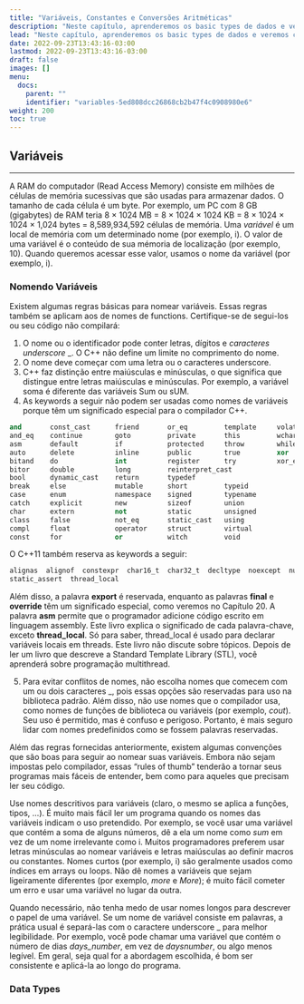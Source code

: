 ```yaml
---
title: "Variáveis, Constantes e Conversões Aritméticas"
description: "Neste capítulo, aprenderemos os basic types de dados e veremos como podemos usá-los para declarar variáveis em nosso programa. À medida que avançamos para os próximos capítulos, aprenderemos como construir composite types baseados nos basic types, como arrays e structures. Este capítulo também discute conversões aritméticas e variáveis constantes."
lead: "Neste capítulo, aprenderemos os basic types de dados e veremos como podemos usá-los para declarar variáveis em nosso programa. À medida que avançamos para os próximos capítulos, aprenderemos como construir composite types baseados nos basic types, como arrays e structures. Este capítulo também discute conversões aritméticas e variáveis constantes."
date: 2022-09-23T13:43:16-03:00
lastmod: 2022-09-23T13:43:16-03:00
draft: false
images: []
menu:
  docs:
    parent: ""
    identifier: "variables-5ed808dcc26868cb2b47f4c0908980e6"
weight: 200
toc: true
---
```


## Variáveis
____

A RAM do computador (Read Access Memory) consiste em milhões de células de memória sucessivas que são usadas para armazenar dados. O tamanho de cada célula é um byte. Por exemplo, um PC com 8 GB (gigabytes) de RAM teria 8 × 1024 MB = 8 × 1024 × 1024 KB = 8 × 1024 × 1024 × 1,024 bytes = 8,589,934,592 células de memória.
Uma *variável* é um local de memória com um determinado nome (por exemplo, i). O valor de uma variável é o conteúdo de sua mémoria de localização (por exemplo, 10). Quando queremos acessar esse valor, usamos o nome da variável (por exemplo, i).

### Nomendo Variáveis

Existem algumas regras básicas para nomear variáveis. Essas regras também se aplicam aos de nomes de functions. Certifique-se de segui-los ou seu código não compilará:

1. O nome ou o identificador pode conter letras, dígitos e *caracteres underscore* _. O C++ não define um limite no comprimento do nome.
2. O nome deve começar com uma letra ou o caracteres underscore.
3. C++ faz distinção entre maiúsculas e minúsculas, o que significa que distingue entre letras maiúsculas e minúsculas. Por exemplo, a variável soma é diferente das variáveis Sum ou sUM.
4. As keywords a seguir não podem ser usadas como nomes de variáveis porque têm um significado especial para o compilador C++.

```s
and       const_cast      friend       or_eq         template     volatile
and_eq    continue        goto         private       this         wchar_t
asm       default         if           protected     throw        while
auto      delete          inline       public        true         xor
bitand    do              int          register      try          xor_eq
bitor     double          long         reinterpret_cast
bool      dynamic_cast    return       typedef
break     else            mutable      short         typeid
case      enum            namespace    signed        typename
catch     explicit        new          sizeof        union
char      extern          not          static        unsigned
class     false           not_eq       static_cast   using
compl     float           operator     struct        virtual
const     for             or           witch         void
```

O C++11 também reserva as keywords a seguir:

```s
alignas  alignof  constexpr  char16_t  char32_t  decltype  noexcept  nullptr
static_assert  thread_local
```
Além disso, a palavra __export__ é reservada, enquanto as palavras __final__ e __override__ têm um significado especial, como veremos no Capítulo 20. A palavra __asm__ permite que o programador adicione código escrito em linguagem assembly. Este livro explica o significado de cada palavra-chave, exceto __thread_local__. Só para saber, thread_local é usado para declarar variáveis locais em threads. Este livro não discute sobre tópicos. Depois de ler um livro que descreve a Standard Template Library (STL), você aprenderá sobre programação multithread.

5. Para evitar conflitos de nomes, não escolha nomes que comecem com um ou dois caracteres _, pois essas opções são reservadas para uso na biblioteca padrão. Além disso, não use nomes que o compilador usa, como nomes de funções de biblioteca ou variáveis (por exemplo, *cout*). Seu uso é permitido, mas é confuso e perigoso. Portanto, é mais seguro lidar com nomes predefinidos como se fossem palavras reservadas.

Além das regras fornecidas anteriormente, existem algumas convenções que são boas para seguir ao nomear suas variáveis. Embora não sejam impostas pelo compilador, essas “rules of thumb” tenderão a tornar seus programas mais fáceis de entender, bem como para aqueles que precisam ler seu código.

Use nomes descritivos para variáveis (claro, o mesmo se aplica a funções, tipos, …). É muito mais fácil ler um programa quando os nomes das variáveis indicam o uso pretendido. Por exemplo, se você usar uma variável que contém a soma de alguns números, dê a ela um nome como *sum* em vez de um nome irrelevante como i. Muitos programadores preferem usar letras minúsculas ao nomear variáveis e letras maiúsculas ao definir macros ou constantes. Nomes curtos (por exemplo, i) são geralmente usados como índices em arrays ou loops. Não dê nomes a variáveis que sejam ligeiramente diferentes (por exemplo, *more* e *More*); é muito fácil cometer um erro e usar uma variável no lugar da outra.

Quando necessário, não tenha medo de usar nomes longos para descrever o papel de uma variável. Se um nome de variável consiste em palavras, a prática usual é separá-las com o caractere underscore _ para melhor legibilidade. Por exemplo, você pode chamar uma variável que contém o número de dias *days_number*, em vez de *daysnumber*, ou algo menos legível. Em geral, seja qual for a abordagem escolhida, é bom ser consistente e aplicá-la ao longo do programa.

### Data Types